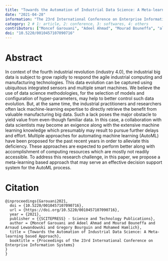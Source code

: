 ```yaml
---
title: "Towards the Automation of Industrial Data Science: A Meta-learning based Approach"
date: "2021-04-28"
information: "The 23rd International Conference on Enterprise Information Systems(ICEIS)"
category: 2 # 1: article, 2: conference, 3: softwares, 4: others
contributors: ["Moncef Garouani", "Adeel Ahmad", "Mourad Bouneffa", "al."]
doi: "10.5220/0010457107090716"
---
```


# Abstract
In context of the fourth industrial revolution (industry 4.0), the industrial big data is subject to grow rapidly to respond the agile industrial computing and manufacturing technologies. This data evolution can be captured using ubiquitous integrated sensors and multiple smart machines. We believe the use of data science methodologies, for the selection of models and configuration of hyper-parameters, may help to better control such data evolution. But, at the same time, the industrial practitioners and researchers often lack machine-learning expertise to directly retrieve the benefit from valuable manufacturing big data. Such a lack poses the major obstacle to yield value from even-though familiar data. In this case, a collaboration with data scientists may become an exigence along with the extensive machine learning knowledge which presumably may result to pursue further delays and effort. Multiple approaches for automating machine learning (AutoML) have been proposed for the past recent years in order to alleviate this deficiency. These approaches are expected to perform better along with accomplishment of computing resources which are mostly not readily accessible. To address this research challenge, in this paper, we propose a meta-learning based approach that may serve an effective decision support system for the AutoML process.



 
 
# Citation

```
@inproceedings{Garouani2021,
  doi = {10.5220/0010457107090716},
  url = {https://doi.org/10.5220/0010457107090716},
  year = {2021},
  publisher = {{SCITEPRESS} - Science and Technology Publications},
  author = {Moncef Garouani and Adeel Ahmad and Mourad Bouneffa and Arnaud Lewandowski and Gregory Bourguin and Mohamed Hamlich},
  title = {Towards the Automation of Industrial Data Science: A Meta-learning based Approach},
  booktitle = {Proceedings of the 23rd International Conference on Enterprise Information Systems}
}
}
```